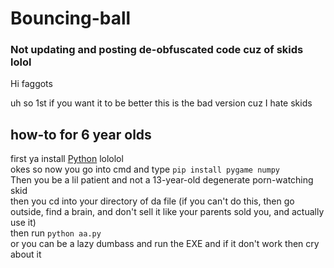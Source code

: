 # Bouncing-ball
### Not updating and posting de-obfuscated code cuz of skids lolol   
Hi faggots   

uh so 1st if you want it to be better this is the bad version cuz I hate skids

## how-to for 6 year olds

first ya install [Python](https://www.python.org/downloads/) lololol   
okes so now you go into cmd and type `pip install pygame numpy`   
Then you be a lil patient and not a 13-year-old degenerate porn-watching skid   
then you cd into your directory of da file (if you can't do this, then go outside, find a brain, and don't sell it like your parents sold you, and actually use it)   
then run `python aa.py`   
or you can be a lazy dumbass and run the EXE and if it don't work then cry about it   
